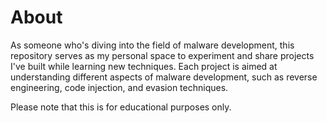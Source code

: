 # About
As someone who's diving into the field of malware development, this repository serves as my personal space to experiment and share projects I've built while learning new techniques. Each project is aimed at understanding different aspects of malware development, such as reverse engineering, code injection, and evasion techniques.

Please note that this is for educational purposes only.
